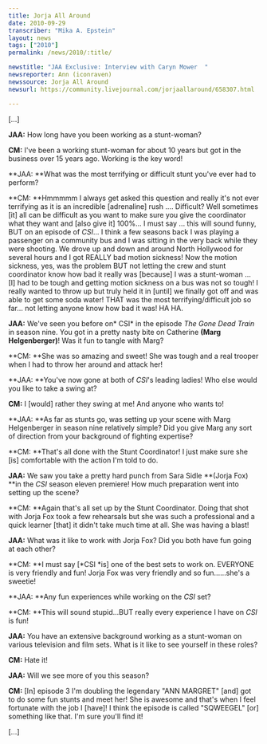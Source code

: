 ```yaml
---
title: Jorja All Around
date: 2010-09-29
transcriber: "Mika A. Epstein"
layout: news
tags: ["2010"]
permalink: /news/2010/:title/

newstitle: "JAA Exclusive: Interview with Caryn Mower  "
newsreporter: Ann (iconraven)
newssource: Jorja All Around
newsurl: https://community.livejournal.com/jorjaallaround/658307.html

---
```



[...]

**JAA:** How long have you been working as a stunt-woman?

**CM:** I've been a working stunt-woman for about 10 years but got in the business over 15 years ago. Working is the key word!

**JAA: **What was the most terrifying or difficult stunt you've ever had to perform?

**CM: **Hmmmmm I always get asked this question and really it's not ever terrifying as it is an incredible [adrenaline] rush .... Difficult? Well sometimes [it] all can be difficult as you want to make sure you give the coordinator what they want and [also give it] 100%... I must say ... this will sound funny, BUT on an episode of *CSI*... I think a few seasons back I was playing a passenger on a community bus and I was sitting in the very back while they were shooting. We drove up and down and around North Hollywood for several hours and I got REALLY bad motion sickness! Now the motion sickness, yes, was the problem BUT not letting the crew and stunt coordinator know how bad it really was [because] I was a stunt-woman ... [I] had to be tough and getting motion sickness on a bus was not so tough! I really wanted to throw up but truly held it in [until] we finally got off and was able to get some soda water! THAT was the most terrifying/difficult job so far... not letting anyone know how bad it was! HA HA.

**JAA:** We've seen you before on* CSI* in the episode *The Gone Dead Train* in season nine. You got in a pretty nasty bite on Catherine **(Marg Helgenberger)**! Was it fun to tangle with Marg?

**CM: **She was so amazing and sweet! She was tough and a real trooper when I had to throw her around and attack her!

**JAA: **You've now gone at both of *CSI*'s leading ladies! Who else would you like to take a swing at?

**CM:** I [would] rather they swing at me! And anyone who wants to!

**JAA: **As far as stunts go, was setting up your scene with Marg Helgenberger in season nine relatively simple? Did you give Marg any sort of direction from your background of fighting expertise?

**CM: **That's all done with the Stunt Coordinator! I just make sure she [is] comfortable with the action I'm told to do.

**JAA:** We saw you take a pretty hard punch from Sara Sidle **(Jorja Fox) **in the *CSI* season eleven premiere! How much preparation went into setting up the scene?

**CM: **Again that's all set up by the Stunt Coordinator. Doing that shot with Jorja Fox took a few rehearsals but she was such a professional and a quick learner [that] it didn't take much time at all. She was having a blast!

**JAA:** What was it like to work with Jorja Fox? Did you both have fun going at each other?

**CM: **I must say [*CSI *is] one of the best sets to work on. EVERYONE is very friendly and fun! Jorja Fox was very friendly and so fun......she's a sweetie!

**JAA: **Any fun experiences while working on the *CSI* set?

**CM: **This will sound stupid...BUT really every experience I have on *CSI* is fun!

**JAA:** You have an extensive background working as a stunt-woman on various television and film sets. What is it like to see yourself in these roles?

**CM:** Hate it!

**JAA:** Will we see more of you this season?

**CM:** [In] episode 3 I'm doubling the legendary "ANN MARGRET" [and] got to do some fun stunts and meet her! She is awesome and that's when I feel fortunate with the job I [have]! I think the episode is called "SQWEEGEL" [or] something like that. I'm sure you'll find it!

[...]
